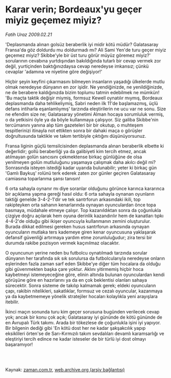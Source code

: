 # Karar verin; Bordeaux'yu geçer miyiz geçemez miyiz?

*Fatih Uraz 2009.02.21*

<td class="columnist-detail">
<p>'Deplasmanda alınan golsüz beraberlik iyi midir kötü müdür? Galatasaray Fransa'da göz doldurdu mu doldurmadı mı? Ali Sami Yen'de turu geçer miyiz geçemez miyiz? Skibbe'yle bir üst turu görür müyüz göremez miyiz?' sorularının cevabına yurtdışından bakıldığında tutarlı bir cevap vermek zor değil, yurtiçinden baktığınızdaysa cevap neredeyse imkansız; çünkü cevaplar 'adamına ve niyetine göre değişiyor!'</p>
<p>
<div id="haberMetinDiv">
<p>Hiçbir şeyin keyfini çıkarmasını bilmeyen insanların yaşadığı ülkelerde mutlu olmak neredeyse dünyanın en zor işidir. Ne yendiğinizde, ne yenildiğinizde, ne de berabere kaldığınızda bizim toplumu tatmin edebilmek ne mümkün! 'Bu maçta taktik değişir miymiş, formsuz Kewell oynatılır mıymış, Bordeaux deplasmanda daha tehlikeliymiş, Sabri neden ilk 11'de başlamazmış, üçlü defans intiharla eşanlamlıymış' tarzında eleştirilerin ne ucu var ne sonu. Size ne efendim size ne; Galatasaray yönetimi Alman hocaya sorumluluk vermiş, o da yetkisini öyle ya da böyle kullanmaya çalışıyor. Siz galiba Skibbe'nin tercümanını yanına alıp tüm gazeteleri bir bir okutup, o muhteşem tespitlerinizi itinayla not ettikten sonra bir dahaki maça o görüşler doğrultusunda taktikle ve takım tertibiyle çıktığını düşünüyorsunuz.
<p>Fransa liginin güçlü temsilcisinden deplasmanda alınan beraberlik elbette ki değerlidir; gollü beraberliği ya da galibiyeti kim tercih etmez, ancak atılmayan golün sancısını çekmektense birkaç günlüğüne de olsa yenilmeyen golün mutluluğunu yaşamaya çalışmak daha akılcı değil mi? Sonrasında isteyen istediği kadar uyarıda bulunabilir; yeter ki birkaç gün 'Gamlı Baykuş' rolünü terk ederek zaten zor günler geçiren Galatasaray camiasına toparlanma şansı tanısın!
<p>6 orta sahayla oynanır mı diye soranlar olduğunu görünce karınca kararınca bir açıklama yapma gereği hasıl oldu: 6 orta sahayla oynanan oyunların taktiği genelde 3-4-2-1'dir ve tek santrforun arkasındaki ikili, top rakipteyken orta sahanın kenarlarında oynayan oyunculardan önce topa basmaya, müdahale etmeye çalışır. Top kazanıldıktan sonra da çoğunlukla çizgiye doğru açılarak hem oyuna derinlik kazandırılır hem de kanatları tıpkı 4-4-2'de olduğu gibi ikişer oyuncuyla kullanmanın zemini oluşturulur. Burada dikkat edilmesi gereken husus santrforun arkasında oynayan oyuncuların mutlaka ters kademeye giren kenar oyuncusuna yaklaşarak defansif güvenliği artırmaya yardım etme zorunluluğudur; zira tersi bir durumda rakibe pozisyon vermek kaçınılmaz olacaktır.
<p>O oyuncunun yerine neden bu futbolcu oynatılmadı tarzında sorular dünyanın her tarafında sık sık sorulursa da futbolcularıyla neredeyse onların eşlerinden fazla zaman sarf eden Skibbe'ye diğer tüm hocalara da olduğu gibi güvenmekten başka çare yoktur. Aklını yitirmemiş hiçbir hoca kaybetmeyi istemeyeceğine göre, elinin altında bulunan oyunculardan kendi görüşüne göre en hazırlarını ya da en çok beklentisi olanları sahaya sürecektir. Sonra sisteme de takılıp kalmamak gerek; eldeki oyuncuların çapı, rakibin nitelikleri, sakatlıklar, formsuz ve cezalı oyuncular, kazanmaya ya da kaybetmemeye yönelik stratejiler hocaları kolaylıkla yeni arayışlara itebilir.
<p>İkinci maçın sonunda turu kim geçer sorusuna bugünden verilecek cevap yok; ancak bir konu çok açık; Galatasaray iyi gününde de kötü gününde de en Avrupalı Türk takımı. Arada bir tökezlese de çoğunlukla işini iyi yapıyor. Bir bilgenin dediği gibi 'En kötü dost her ne kadar şakşakcılık yapıp eksiklileri örten'se de Sarı-Kırmızılı takım sevdalıları devamlı karamsarlığı ve eleştiriyi tercih edince ne kadar isteseler de bir türlü iyi dost olmayı başaramıyor!</p></p></p></p></p></div>
</p>


<p><br>
		 </br></p></td>

Kaynak: [zaman.com.tr](http://zaman.com.tr/yazar.do?yazino=817675), [web.archive.org (arşiv bağlantısı)](http://web.archive.org/web/20120330235005/http://www.zaman.com.tr:80/yazar.do?yazino=817675)
